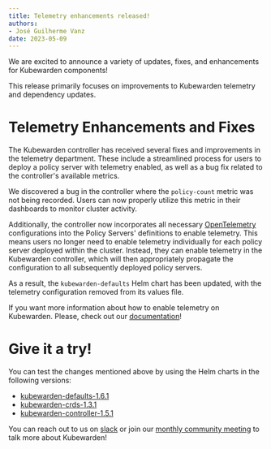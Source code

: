 ```yaml
---
title: Telemetry enhancements released!
authors:
- José Guilherme Vanz
date: 2023-05-09
---
```


We are excited to announce a variety of updates, fixes, and enhancements for Kubewarden components!

This release primarily focuses on improvements to Kubewarden telemetry and dependency updates.

# Telemetry Enhancements and Fixes

The Kubewarden controller has received several fixes and improvements in the telemetry department.
These include a streamlined process for users to deploy a policy server with telemetry enabled,
as well as a bug fix related to the controller's available metrics.

We discovered a bug in the controller where the `policy-count` metric was not being recorded.
Users can now properly utilize this metric in their dashboards to monitor cluster activity.

Additionally, the controller now incorporates all necessary [OpenTelemetry](https://opentelemetry.io/) configurations into
the Policy Servers' definitions to enable telemetry. This means users no longer need to enable
telemetry individually for each policy server deployed within the cluster. Instead, they can enable
telemetry in the Kubewarden controller, which will then appropriately propagate the configuration to
all subsequently deployed policy servers.

As a result, the `kubewarden-defaults` Helm chart has been updated, with the telemetry
configuration removed from its values file.

If you want more information about how to enable telemetry on Kubewarden.
Please, check out our [documentation](https://docs.kubewarden.io/operator-manual/telemetry/opentelemetry/quickstart)!

# Give it a try!

You can test the changes mentioned above by using the Helm charts in the following versions:

- [kubewarden-defaults-1.6.1](https://github.com/kubewarden/helm-charts/releases/tag/kubewarden-defaults-1.6.1)
- [kubewarden-crds-1.3.1](https://github.com/kubewarden/helm-charts/releases/tag/kubewarden-crds-1.3.1)
- [kubewarden-controller-1.5.1](https://github.com/kubewarden/helm-charts/releases/tag/kubewarden-controller-1.5.1)

You can reach out to us on [slack](https://kubernetes.slack.com/?redir=%2Fmessages%2Fkubewarden) or join
our [monthly community meeting](https://teamup.com/ks2bj74dvw132mhjtj?view=a&showProfileAndInfo=0&showSidepanel=1&disableSidepanel=1&showMenu=1&showAgendaHeader=1&showAgendaDetails=0&showYearViewHeader=1)
to talk more about Kubewarden!
